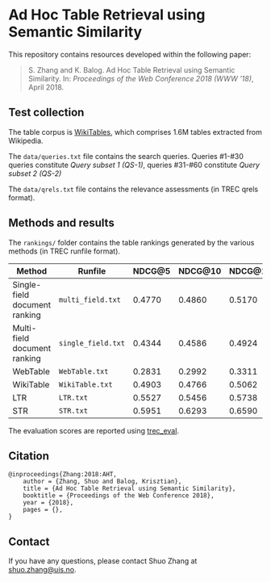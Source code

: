 # Ad Hoc Table Retrieval using Semantic Similarity

This repository contains resources developed within the following paper:

> S. Zhang and K. Balog. Ad Hoc Table Retrieval using Semantic Similarity. In: *Proceedings of the Web Conference 2018 (WWW '18)*, April 2018.


## Test collection

The table corpus is [WikiTables](http://websail-fe.cs.northwestern.edu/TabEL/), which comprises 1.6M tables extracted from Wikipedia.

The `data/queries.txt` file contains the search queries. Queries #1-#30 queries constitute *Query subset 1 (QS-1)*, queries #31-#60 constitute *Query subset 2 (QS-2)*

The `data/qrels.txt` file contains the relevance assessments (in TREC qrels format).  


## Methods and results

The `rankings/` folder contains the table rankings generated by the various methods (in TREC runfile format).

| Method | Runfile | NDCG@5 | NDCG@10 | NDCG@15 | NDCG@20 |
| -- | -- | -- | -- | -- | -- |
| Single-field document ranking | `multi_field.txt` | 0.4770 | 0.4860 | 0.5170 | 0.5473 |
| Multi-field document ranking | `single_field.txt` | 0.4344 | 0.4586 | 0.4924 | 0.5254 |
| WebTable | `WebTable.txt` | 0.2831 | 0.2992 | 0.3311 | 0.3726 |
| WikiTable | `WikiTable.txt` | 0.4903 | 0.4766 | 0.5062 | 0.5206 |
| LTR | `LTR.txt` | 0.5527 | 0.5456 | 0.5738 | 0.6031 |
| STR | `STR.txt` | 0.5951 | 0.6293 | 0.6590 | 0.6825 |

The evaluation scores are reported using [trec_eval](https://github.com/usnistgov/trec_eval).


## Citation
```
@inproceedings{Zhang:2018:AHT,
    author = {Zhang, Shuo and Balog, Krisztian},
    title = {Ad Hoc Table Retrieval using Semantic Similarity},
    booktitle = {Proceedings of the Web Conference 2018},
    year = {2018},
    pages = {},
}
```

## Contact
If you have any questions, please contact Shuo Zhang at shuo.zhang@uis.no.
